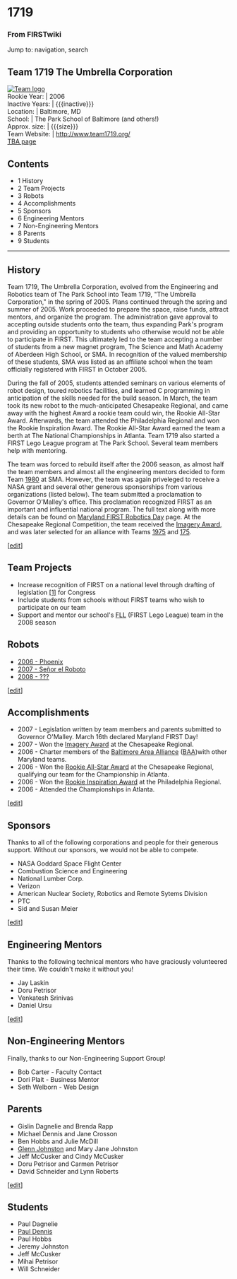 # 1719

### From FIRSTwiki

Jump to: navigation, search

Team 1719 The Umbrella Corporation  
---  
[![Team logo](/media/6/6c/Logo1719.JPG)](/index.php/Image:Logo1719.JPG "Team
logo" )  
Rookie Year: | 2006  
Inactive Years: | {{{inactive}}}  
Location: | Baltimore, MD  
School: | The Park School of Baltimore (and others!)  
Approx. size: | {{{size}}}  
Team Website: | <http://www.team1719.org/>  
[TBA page](http://www.thebluealliance.net/tbatv/team.php?team=1719
"http://www.thebluealliance.net/tbatv/team.php?team=1719" )  
  
  

## Contents

  * 1 History
  * 2 Team Projects
  * 3 Robots
  * 4 Accomplishments
  * 5 Sponsors
  * 6 Engineering Mentors
  * 7 Non-Engineering Mentors
  * 8 Parents
  * 9 Students  
---  
  

## History

Team 1719, The Umbrella Corporation, evolved from the Engineering and Robotics
team of The Park School into Team 1719, "The Umbrella Corporation," in the
spring of 2005. Plans continued through the spring and summer of 2005. Work
proceeded to prepare the space, raise funds, attract mentors, and organize the
program. The administration gave approval to accepting outside students onto
the team, thus expanding Park's program and providing an opportunity to
students who otherwise would not be able to participate in FIRST. This
ultimately led to the team accepting a number of students from a new magnet
program, The Science and Math Academy of Aberdeen High School, or SMA. In
recognition of the valued membership of these students, SMA was listed as an
affiliate school when the team officially registered with FIRST in October
2005.

During the fall of 2005, students attended seminars on various elements of
robot design, toured robotics facilities, and learned C programming in
anticipation of the skills needed for the build season. In March, the team
took its new robot to the much-anticipated Chesapeake Regional, and came away
with the highest Award a rookie team could win, the Rookie All-Star Award.
Afterwards, the team attended the Philadelphia Regional and won the Rookie
Inspiration Award. The Rookie All-Star Award earned the team a berth at The
National Championships in Atlanta. Team 1719 also started a FIRST Lego League
program at The Park School. Several team members help with mentoring.

The team was forced to rebuild itself after the 2006 season, as almost half
the team members and almost all the engineering mentors decided to form Team
[1980](/index.php/1980 "1980" ) at SMA. However, the team was again priveleged
to receive a NASA grant and several other generous sponsorships from various
organizations (listed below). The team submitted a proclamation to Governor
O'Malley's office. This proclamation recognized FIRST as an important and
influential national program. The full text along with more details can be
found on [Maryland FIRST Robotics Day](/index.php/Maryland_FIRST_Robotics_Day
"Maryland FIRST Robotics Day" ) page. At the Chesapeake Regional Competition,
the team received the [Imagery Award](/index.php/Imagery_Award "Imagery Award"
), and was later selected for an alliance with Teams [1975](/index.php/1975
"1975" ) and [175](/index.php/175 "175" ).

[[edit](/index.php?title=1719&action=edit&section=2 "Edit section: Team
Projects" )]

## Team Projects

  * Increase recognition of FIRST on a national level through drafting of legislation [[1]](http://www.team1719.org/pictures/proclamation.jpg "http://www.team1719.org/pictures/proclamation.jpg" ) for Congress 
  * Include students from schools without FIRST teams who wish to participate on our team 
  * Support and mentor our school's [FLL](/index.php/FLL "FLL" ) (FIRST Lego League) team in the 2008 season 


## Robots

  * [2006 - Phoenix](/index.php/1719_in_2006#Robot "1719 in 2006" )
  * [2007 - Señor el Roboto](/index.php/1719_in_2007#Robot "1719 in 2007" )
  * [2008 - ???](/index.php?title=1719_in_2008&action=edit "1719 in 2008" )

[[edit](/index.php?title=1719&action=edit&section=4 "Edit section:
Accomplishments" )]

## Accomplishments

  * 2007 - Legislation written by team members and parents submitted to Governor O'Malley. March 16th declared Maryland FIRST Day! 
  * 2007 - Won the [Imagery Award](/index.php/Imagery_Award "Imagery Award" ) at the Chesapeake Regional. 
  * 2006 - Charter members of the [Baltimore Area Alliance](http://www.firstbaa.com "http://www.firstbaa.com" ) ([BAA](/index.php/BAA "BAA" ))with other Maryland teams. 
  * 2006 - Won the [Rookie All-Star Award](/index.php/Rookie_All-Star_Award "Rookie All-Star Award" ) at the Chesapeake Regional, qualifying our team for the Championship in Atlanta. 
  * 2006 - Won the [Rookie Inspiration Award](/index.php/Rookie_Inspiration_Award "Rookie Inspiration Award" ) at the Philadelphia Regional. 
  * 2006 - Attended the Championships in Atlanta. 

[[edit](/index.php?title=1719&action=edit&section=5 "Edit section: Sponsors"
)]

## Sponsors

Thanks to all of the following corporations and people for their generous
support. Without our sponsors, we would not be able to compete.

  * NASA Goddard Space Flight Center 
  * Combustion Science and Engineering 
  * National Lumber Corp. 
  * Verizon 
  * American Nuclear Society, Robotics and Remote Sytems Division 
  * PTC 
  * Sid and Susan Meier 

[[edit](/index.php?title=1719&action=edit&section=6 "Edit section: Engineering
Mentors" )]

## Engineering Mentors

Thanks to the following technical mentors who have graciously volunteered
their time. We couldn't make it without you!

  * Jay Laskin 
  * Doru Petrisor 
  * Venkatesh Srinivas 
  * Daniel Ursu 

[[edit](/index.php?title=1719&action=edit&section=7 "Edit section: Non-
Engineering Mentors" )]

## Non-Engineering Mentors

Finally, thanks to our Non-Engineering Support Group!

  * Bob Carter - Faculty Contact 
  * Dori Plait - Business Mentor 
  * Seth Welborn - Web Design 


## Parents

  * Gislin Dagnelie and Brenda Rapp 
  * Michael Dennis and Jane Crosson 
  * Ben Hobbs and Julie McDill 
  * [Glenn Johnston](/index.php/Glenn_Johnston "Glenn Johnston" ) and Mary Jane Johnston 
  * Jeff McCusker and Cindy McCusker 
  * Doru Petrisor and Carmen Petrisor 
  * David Schneider and Lynn Roberts 

[[edit](/index.php?title=1719&action=edit&section=9 "Edit section: Students"
)]

## Students

  * Paul Dagnelie 
  * [Paul Dennis](/index.php/Paul_Dennis "Paul Dennis" )
  * Paul Hobbs 
  * Jeremy Johnston 
  * Jeff McCusker 
  * Mihai Petrisor 
  * Will Schneider 

